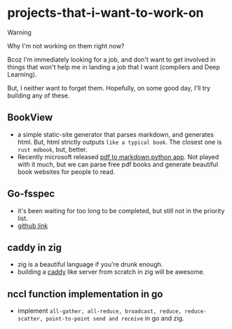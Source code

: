 # projects-that-i-want-to-work-on

> [!WARNING]
> Why I'm not working on them right now?
> 
> Bcoz I'm immediately looking for a job, and don't want to get involved in things that won't help me in landing a job that I want (compilers and Deep Learning).
> 
> But, I neither want to forget them. Hopefully, on some good day, I'll try building any of these.

## BookView

- a simple static-site generator that parses markdown, and generates html. But, html strictly outputs `like a typical book`. The closest one is `rust mdbook`, but, better.
- Recently microsoft released [pdf to markdown python app](https://github.com/microsoft/markitdown). Not played with it much, but we can parse free pdf books and generate beautiful book websites for people to read.

## Go-fsspec

- it's been waiting for too long to be completed, but still not in the priority list.
- [github link](https://github.com/deependujha/go-fsspec)

## caddy in zig

- zig is a beautiful language if you're drunk enough.
- building a [caddy](https://caddyserver.com/) like server from scratch in zig will be awesome.

## nccl function implementation in go

- implement `all-gather, all-reduce, broadcast, reduce, reduce-scatter, point-to-point send and receive` in go and zig.
